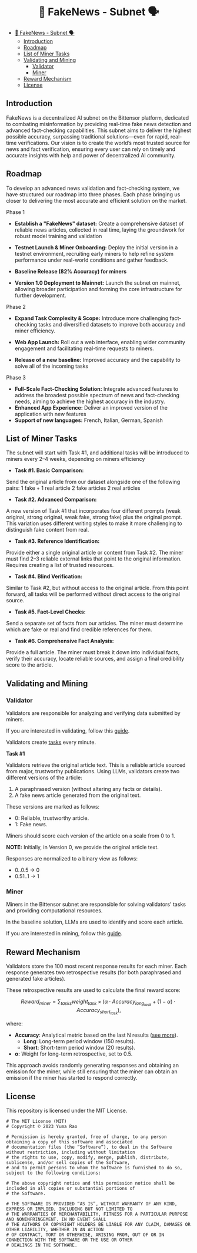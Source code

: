 # <h1 align="center">📰 FakeNews - Subnet 🗣️</h1> 

- [📰 FakeNews - Subnet 🗣️](#-fakenews---subnet-️)
  - [Introduction](#introduction)
  - [Roadmap](#roadmap)
  - [List of Miner Tasks](#list-of-miner-tasks)
  - [Validating and Mining](#validating-and-mining)
    - [Validator](#validator)
    - [Miner](#miner)
  - [Reward Mechanism](#reward-mechanism)
  - [License](#license)

## Introduction

FakeNews is a decentralized AI subnet on the Bittensor platform, dedicated to combating misinformation by providing real-time fake news detection and advanced fact-checking capabilities. This subnet aims to deliver the highest possible accuracy, surpassing traditional solutions—even for rapid, real-time verifications. Our vision is to create the world’s most trusted source for news and fact verification, ensuring every user can rely on timely and accurate insights with help and power of decentralized AI community. 

## Roadmap
To develop an advanced news validation and fact-checking system, we have structured our roadmap into three phases. Each phase bringing us closer to delivering the most accurate and efficient solution on the market.

Phase 1
- **Establish a "FakeNews" dataset:** Create a comprehensive dataset of reliable news articles, collected in real time, laying the groundwork for robust model training and validation

- **Testnet Launch & Miner Onboarding:**
Deploy the initial version in a testnet environment, recruiting early miners to help refine system performance under real-world conditions and gather feedback.

- **Baseline Release (82% Accuracy) for miners**


- **Version 1.0 Deployment to Mainnet:**
Launch the subnet on mainnet, allowing broader participation and forming the core infrastructure for further development.

Phase 2
- **Expand Task Complexity & Scope:**
Introduce more challenging fact-checking tasks and diversified datasets to improve both accuracy and miner efficiency.

- **Web App Launch:**
Roll out a web interface, enabling wider community engagement and facilitating real-time requests to miners.
- **Release of a new baseline:**
Improved accuracy and the capability to solve all of the incoming tasks

Phase 3
- **Full-Scale Fact-Checking Solution:**
Integrate advanced features to address the broadest possible spectrum of news and fact-checking needs, aiming to achieve the highest accuracy in the industry.
- **Enhanced App Experience:**
Deliver an improved version of the application with new features
- **Support of new languages:** French, Italian, German, Spanish


## List of Miner Tasks
The subnet will start with Task #1, and additional tasks will be introduced to miners every 2–4 weeks, depending on miners efficiency


- **Task #1. Basic Comparison:**

Send the original article from our dataset alongside one of the following pairs:
1 fake + 1 real article
2 fake articles
2 real articles


- **Task #2. Advanced Comparison:**

A new version of Task #1 that incorporates four different prompts (weak original, strong original, weak fake, strong fake) plus the original prompt.
This variation uses different writing styles to make it more challenging to distinguish fake content from real.


- **Task #3. Reference Identification:**

Provide either a single original article or content from Task #2.
The miner must find 2–3 reliable external links that point to the original information.
Requires creating a list of trusted resources.


- **Task #4. Blind Verification:**

Similar to Task #2, but without access to the original article.
From this point forward, all tasks will be performed without direct access to the original source.


- **Task #5. Fact-Level Checks:**

Send a separate set of facts from our articles.
The miner must determine which are fake or real and find credible references for them.


- **Task #6. Comprehensive Fact Analysis:**

Provide a full article.
The miner must break it down into individual facts, verify their accuracy, locate reliable sources, and assign a final credibility score to the article.

## Validating and Mining

### Validator

Validators are responsible for analyzing and verifying data submitted by miners.

If you are interested in validating, follow this [guide](docs/VALIDATOR.md).

Validators create [tasks](#tasks) every minute.


**Task #1**

Validators retrieve the original article text. This is a reliable article sourced from major, trustworthy publications. Using LLMs, validators create two different versions of the article:
1. A paraphrased version (without altering any facts or details).
2. A fake news article generated from the original text.

These versions are marked as follows:
- 0: Reliable, trustworthy article.
- 1: Fake news.

Miners should score each version of the article on a scale from 0 to 1. 

**NOTE:** Initially, in Version 0, we provide the original article text.

Responses are normalized to a binary view as follows:
- 0..0.5 → 0
- 0.51..1 → 1

### Miner

Miners in the Bittensor subnet are responsible for solving validators' tasks and providing computational resources.

In the baseline solution, LLMs are used to identify and score each article.

If you are interested in mining, follow this [guide](docs/MINER.md).

## Reward Mechanism

Validators store the 100 most recent response results for each miner. Each response generates two retrospective results (for both paraphrased and generated fake articles).

These retrospective results are used to calculate the final reward score:

$$ 
Reward_{miner} = \sum_{tasks} weight_{task} \times (\alpha \cdot Accuracy_{long_{task}} + (1 - \alpha) \cdot Accuracy_{short_{task}}),
$$

where:

- **Accuracy**: Analytical metric based on the last N results ([see more](https://scikit-learn.org/1.5/modules/generated/sklearn.metrics.accuracy_score.html)).
  - **Long**: Long-term period window (150 results).
  - **Short**: Short-term period window (20 results).
- **α**: Weight for long-term retrospective, set to 0.5.

This approach avoids randomly generating responses and obtaining an emission for the miner, while still ensuring that the miner can obtain an emission if the miner has started to respond correctly.

## License

This repository is licensed under the MIT License.

```text
# The MIT License (MIT)
# Copyright © 2023 Yuma Rao

# Permission is hereby granted, free of charge, to any person obtaining a copy of this software and associated
# documentation files (the “Software”), to deal in the Software without restriction, including without limitation
# the rights to use, copy, modify, merge, publish, distribute, sublicense, and/or sell copies of the Software,
# and to permit persons to whom the Software is furnished to do so, subject to the following conditions:

# The above copyright notice and this permission notice shall be included in all copies or substantial portions of
# the Software.

# THE SOFTWARE IS PROVIDED “AS IS”, WITHOUT WARRANTY OF ANY KIND, EXPRESS OR IMPLIED, INCLUDING BUT NOT LIMITED TO
# THE WARRANTIES OF MERCHANTABILITY, FITNESS FOR A PARTICULAR PURPOSE AND NONINFRINGEMENT. IN NO EVENT SHALL
# THE AUTHORS OR COPYRIGHT HOLDERS BE LIABLE FOR ANY CLAIM, DAMAGES OR OTHER LIABILITY, WHETHER IN AN ACTION
# OF CONTRACT, TORT OR OTHERWISE, ARISING FROM, OUT OF OR IN CONNECTION WITH THE SOFTWARE OR THE USE OR OTHER
# DEALINGS IN THE SOFTWARE.
```
